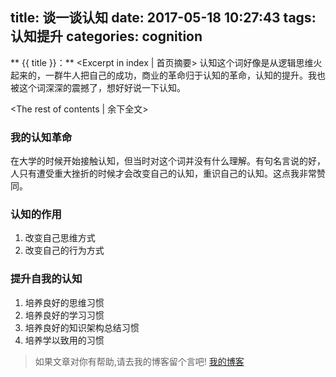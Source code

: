 title: 谈一谈认知
date: 2017-05-18 10:27:43
tags: 认知提升
categories: cognition
---
** {{ title }}：** <Excerpt in index | 首页摘要>
认知这个词好像是从逻辑思维火起来的，一群牛人把自己的成功，商业的革命归于认知的革命，认知的提升。我也被这个词深深的震撼了，想好好说一下认知。
<!-- more -->
<The rest of contents | 余下全文>

### 我的认知革命
在大学的时候开始接触认知，但当时对这个词并没有什么理解。有句名言说的好，人只有遭受重大挫折的时候才会改变自己的认知，重识自己的认知。这点我非常赞同。

### 认知的作用
1. 改变自己思维方式
2. 改变自己的行为方式

### 提升自我的认知
1. 培养良好的思维习惯
2. 培养良好的学习习惯
3. 培养良好的知识架构总结习惯
4. 培养学以致用的习惯









> 如果文章对你有帮助,请去我的博客留个言吧! [我的博客][1]

[1]: http://geeksblog.cc
